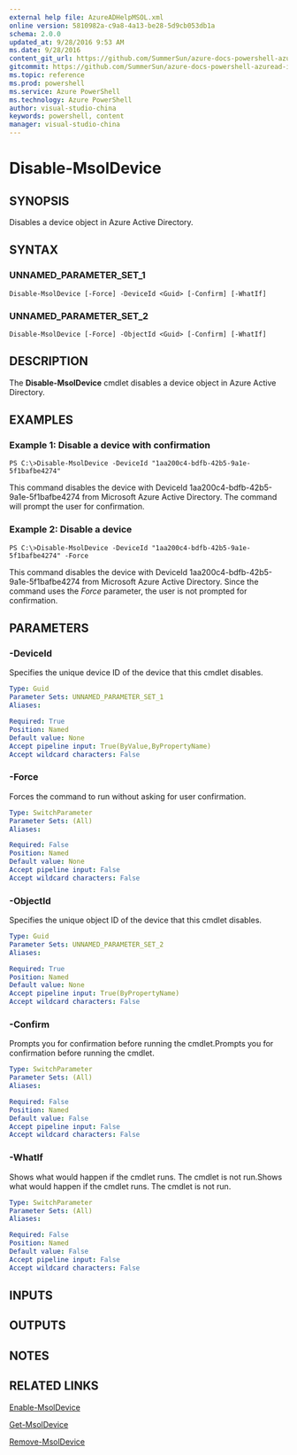 ```yaml
---
external help file: AzureADHelpMSOL.xml
online version: 5810982a-c9a8-4a13-be28-5d9cb053db1a
schema: 2.0.0
updated_at: 9/28/2016 9:53 AM
ms.date: 9/28/2016
content_git_url: https://github.com/SummerSun/azure-docs-powershell-azuread-int/blob/master/Azure%20AD%20Cmdlets/AzureAD/v1.0/Disable-MsolDevice.md
gitcommit: https://github.com/SummerSun/azure-docs-powershell-azuread-int/blob/aa68880375be962d5646d6d763347021b391b5c6/Azure%20AD%20Cmdlets/AzureAD/v1.0/Disable-MsolDevice.md
ms.topic: reference
ms.prod: powershell
ms.service: Azure PowerShell
ms.technology: Azure PowerShell
author: visual-studio-china
keywords: powershell, content
manager: visual-studio-china
---
```


# Disable-MsolDevice

## SYNOPSIS
Disables a device object in Azure Active Directory.

## SYNTAX

### UNNAMED_PARAMETER_SET_1
```
Disable-MsolDevice [-Force] -DeviceId <Guid> [-Confirm] [-WhatIf]
```

### UNNAMED_PARAMETER_SET_2
```
Disable-MsolDevice [-Force] -ObjectId <Guid> [-Confirm] [-WhatIf]
```

## DESCRIPTION
The **Disable-MsolDevice** cmdlet disables a device object in Azure Active Directory.

## EXAMPLES

### Example 1: Disable a device with confirmation
```
PS C:\>Disable-MsolDevice -DeviceId "1aa200c4-bdfb-42b5-9a1e-5f1bafbe4274"
```

This command disables the device with DeviceId 1aa200c4-bdfb-42b5-9a1e-5f1bafbe4274 from Microsoft Azure Active Directory.
The command will prompt the user for confirmation.

### Example 2: Disable a device
```
PS C:\>Disable-MsolDevice -DeviceId "1aa200c4-bdfb-42b5-9a1e-5f1bafbe4274" -Force
```

This command disables the device with DeviceId 1aa200c4-bdfb-42b5-9a1e-5f1bafbe4274 from Microsoft Azure Active Directory.
Since the command uses the *Force* parameter, the user is not prompted for confirmation.

## PARAMETERS

### -DeviceId
Specifies the unique device ID of the device that this cmdlet disables.

```yaml
Type: Guid
Parameter Sets: UNNAMED_PARAMETER_SET_1
Aliases: 

Required: True
Position: Named
Default value: None
Accept pipeline input: True(ByValue,ByPropertyName)
Accept wildcard characters: False
```

### -Force
Forces the command to run without asking for user confirmation.

```yaml
Type: SwitchParameter
Parameter Sets: (All)
Aliases: 

Required: False
Position: Named
Default value: None
Accept pipeline input: False
Accept wildcard characters: False
```

### -ObjectId
Specifies the unique object ID of the device that this cmdlet disables.

```yaml
Type: Guid
Parameter Sets: UNNAMED_PARAMETER_SET_2
Aliases: 

Required: True
Position: Named
Default value: None
Accept pipeline input: True(ByPropertyName)
Accept wildcard characters: False
```

### -Confirm
Prompts you for confirmation before running the cmdlet.Prompts you for confirmation before running the cmdlet.

```yaml
Type: SwitchParameter
Parameter Sets: (All)
Aliases: 

Required: False
Position: Named
Default value: False
Accept pipeline input: False
Accept wildcard characters: False
```

### -WhatIf
Shows what would happen if the cmdlet runs.
The cmdlet is not run.Shows what would happen if the cmdlet runs.
The cmdlet is not run.

```yaml
Type: SwitchParameter
Parameter Sets: (All)
Aliases: 

Required: False
Position: Named
Default value: False
Accept pipeline input: False
Accept wildcard characters: False
```

## INPUTS

## OUTPUTS

## NOTES

## RELATED LINKS

[Enable-MsolDevice](5810982a-c9a8-4a13-be28-5d9cb053db1a)

[Get-MsolDevice](b11640a7-18c4-475a-b6be-d16957c4f58c)

[Remove-MsolDevice](73c147be-82ec-484f-b2f3-ec684aa7b52c)

